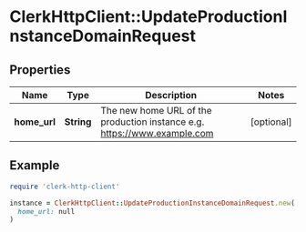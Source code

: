 # ClerkHttpClient::UpdateProductionInstanceDomainRequest

## Properties

| Name | Type | Description | Notes |
| ---- | ---- | ----------- | ----- |
| **home_url** | **String** | The new home URL of the production instance e.g. https://www.example.com | [optional] |

## Example

```ruby
require 'clerk-http-client'

instance = ClerkHttpClient::UpdateProductionInstanceDomainRequest.new(
  home_url: null
)
```

